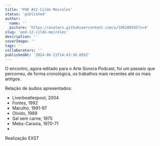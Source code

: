 ```yaml
---
title: 'POD #12 Cildo Meireles'
status: 'published'
author:
  name: ''
  picture: 'https://avatars.githubusercontent.com/u/106280545?v=4'
slug: 'pod-12-cildo-meireles'
description: ''
coverImage: ''
tags: ''
collaborators: ''
publishedAt: '2024-06-11T14:43:38.895Z'
---
```


O encontro, agora editado para o Arte Sonora Podcast, foi um passeio que percorreu, de forma cronológica, os trabalhos mais recentes até os mais antigos.

Relação de áudios apresentados:

- Liverbeatlespool, 2004
- Fontes, 1992
- Marulho, 1991-97
- Olvido, 1989
- Sal sem carne, 1975
- Mebs-Caraxia, 1970-71
- 

Realização EXST